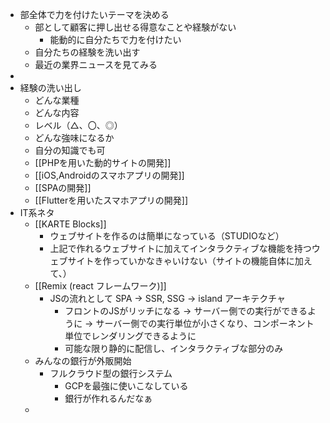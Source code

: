 - 部全体で力を付けたいテーマを決める
	- 部として顧客に押し出せる得意なことや経験がない
		- 能動的に自分たちで力を付けたい
	- 自分たちの経験を洗い出す
	- 最近の業界ニュースを見てみる
-
- 経験の洗い出し
	- どんな業種
	- どんな内容
	- レベル（△、〇、◎）
	- どんな強味になるか
	- 自分の知識でも可
	- [[PHPを用いた動的サイトの開発]]
	- [[iOS,Androidのスマホアプリの開発]]
	- [[SPAの開発]]
	- [[Flutterを用いたスマホアプリの開発]]
- IT系ネタ
	- [[KARTE Blocks]]
		- ウェブサイトを作るのは簡単になっている（STUDIOなど）
		- 上記で作れるウェブサイトに加えてインタラクティブな機能を持つウェブサイトを作っていかなきゃいけない（サイトの機能自体に加えて、）
	- [[Remix (react フレームワーク)]]
		- JSの流れとして SPA → SSR, SSG → island アーキテクチャ
			- フロントのJSがリッチになる → サーバー側での実行ができるように → サーバー側での実行単位が小さくなり、コンポーネント単位でレンダリングできるように
			- 可能な限り静的に配信し、インタラクティブな部分のみ
	- みんなの銀行が外販開始
		- フルクラウド型の銀行システム
			- GCPを最強に使いこなしている
			- 銀行が作れるんだなぁ
	-